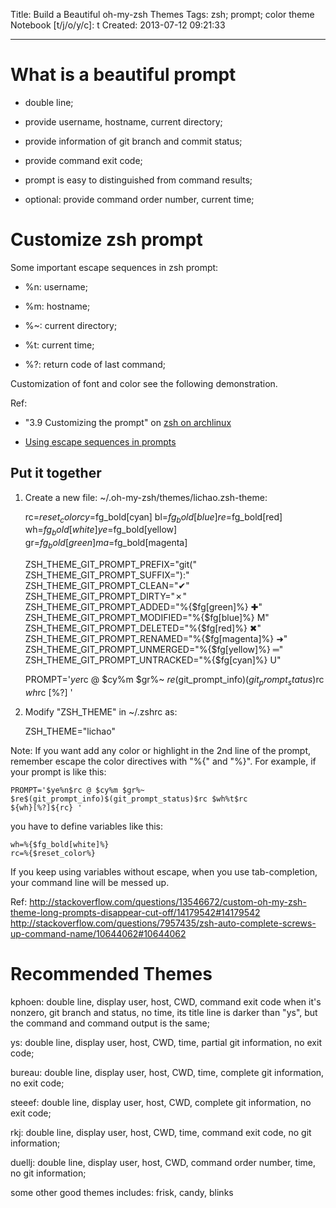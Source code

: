 Title: Build a Beautiful oh-my-zsh Themes
Tags: zsh; prompt; color theme
Notebook [t/j/o/y/c]: t
Created: 2013-07-12 09:21:33

------

# What is a beautiful prompt

* double line;

* provide username, hostname, current directory;

* provide information of git branch and commit status;

* provide command exit code;

* prompt is easy to distinguished from command results;

* optional: provide command order number, current time;

# Customize zsh prompt

Some important escape sequences in zsh prompt: 

* %n: username;

* %m: hostname;

* %~: current directory;

* %t: current time;

* %?: return code of last command;

Customization of font and color see the following demonstration.

Ref:

* "3.9 Customizing the prompt" on [zsh on archlinux](https://wiki.archlinux.org/index.php/Zsh)

* [Using escape sequences in prompts](http://www.acm.uiuc.edu/workshops/zsh/prompt/escapes.html)

## Put it together 

1. Create a new file: ~/.oh-my-zsh/themes/lichao.zsh-theme:

    rc=$reset_color
    cy=$fg_bold[cyan]
    bl=$fg_bold[blue]
    re=$fg_bold[red]
    wh=$fg_bold[white]
    ye=$fg_bold[yellow]
    gr=$fg_bold[green]
    ma=$fg_bold[magenta]

    ZSH_THEME_GIT_PROMPT_PREFIX="git("
    ZSH_THEME_GIT_PROMPT_SUFFIX="):"
    ZSH_THEME_GIT_PROMPT_CLEAN="✔"
    ZSH_THEME_GIT_PROMPT_DIRTY="✗"
    ZSH_THEME_GIT_PROMPT_ADDED="%{$fg[green]%} ✚"
    ZSH_THEME_GIT_PROMPT_MODIFIED="%{$fg[blue]%} M"
    ZSH_THEME_GIT_PROMPT_DELETED="%{$fg[red]%} ✖"
    ZSH_THEME_GIT_PROMPT_RENAMED="%{$fg[magenta]%} ➜"
    ZSH_THEME_GIT_PROMPT_UNMERGED="%{$fg[yellow]%} ═"
    ZSH_THEME_GIT_PROMPT_UNTRACKED="%{$fg[cyan]%} U"

    PROMPT='$ye%n$rc @ $cy%m $gr%~ $re$(git_prompt_info)$(git_prompt_status)$rc $wh%t$rc
    [%?] '

1. Modify "ZSH_THEME" in ~/.zshrc as:

    ZSH_THEME="lichao"

Note: If you want add any color or highlight in the 2nd line of the prompt,
  remember escape the color directives with "%{" and "%}".
  For example, if your prompt is like this:

    PROMPT='$ye%n$rc @ $cy%m $gr%~ $re$(git_prompt_info)$(git_prompt_status)$rc $wh%t$rc
    ${wh}[%?]${rc} '

you have to define variables like this:

    wh=%{$fg_bold[white]%}
    rc=%{$reset_color%}

If you keep using variables without escape, when you use tab-completion, your command line will be messed up.

Ref:
http://stackoverflow.com/questions/13546672/custom-oh-my-zsh-theme-long-prompts-disappear-cut-off/14179542#14179542
http://stackoverflow.com/questions/7957435/zsh-auto-complete-screws-up-command-name/10644062#10644062

# Recommended Themes

kphoen: double line, display user, host, CWD, command exit code when it's nonzero,
  git branch and status, no time, its title line is darker than "ys",
  but the command and command output is the same;

ys: double line, display user, host, CWD, time, partial git information, no exit code;

bureau: double line, display user, host, CWD, time, complete git information, no exit code;

steeef: double line, display user, host, CWD, complete git information, no exit code;

rkj: double line, display user, host, CWD, time, command exit code, no git information;

duellj: double line, display user, host, CWD, command order number, time, no git information;

some other good themes includes: frisk, candy, blinks
